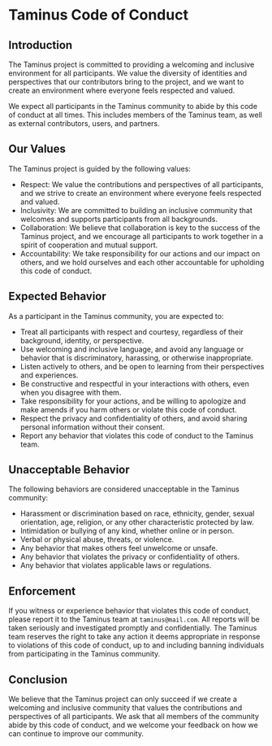 # Taminus Code of Conduct
## Introduction
The Taminus project is committed to providing a welcoming and inclusive environment for all participants. We value the diversity of identities and perspectives that our contributors bring to the project, and we want to create an environment where everyone feels respected and valued.

We expect all participants in the Taminus community to abide by this code of conduct at all times. This includes members of the Taminus team, as well as external contributors, users, and partners.

## Our Values
The Taminus project is guided by the following values:

- Respect: We value the contributions and perspectives of all participants, and we strive to create an environment where everyone feels respected and valued.
- Inclusivity: We are committed to building an inclusive community that welcomes and supports participants from all backgrounds.
- Collaboration: We believe that collaboration is key to the success of the Taminus project, and we encourage all participants to work together in a spirit of cooperation and mutual support.
- Accountability: We take responsibility for our actions and our impact on others, and we hold ourselves and each other accountable for upholding this code of conduct.
## Expected Behavior
As a participant in the Taminus community, you are expected to:

- Treat all participants with respect and courtesy, regardless of their background, identity, or perspective.
- Use welcoming and inclusive language, and avoid any language or behavior that is discriminatory, harassing, or otherwise inappropriate.
- Listen actively to others, and be open to learning from their perspectives and experiences.
- Be constructive and respectful in your interactions with others, even when you disagree with them.
- Take responsibility for your actions, and be willing to apologize and make amends if you harm others or violate this code of conduct.
- Respect the privacy and confidentiality of others, and avoid sharing personal information without their consent.
- Report any behavior that violates this code of conduct to the Taminus team.
## Unacceptable Behavior
The following behaviors are considered unacceptable in the Taminus community:

- Harassment or discrimination based on race, ethnicity, gender, sexual orientation, age, religion, or any other characteristic protected by law.
- Intimidation or bullying of any kind, whether online or in person.
- Verbal or physical abuse, threats, or violence.
- Any behavior that makes others feel unwelcome or unsafe.
- Any behavior that violates the privacy or confidentiality of others.
- Any behavior that violates applicable laws or regulations.
## Enforcement
If you witness or experience behavior that violates this code of conduct, please report it to the Taminus team at `taminus@mail.com`. All reports will be taken seriously and investigated promptly and confidentially. The Taminus team reserves the right to take any action it deems appropriate in response to violations of this code of conduct, up to and including banning individuals from participating in the Taminus community.

## Conclusion
We believe that the Taminus project can only succeed if we create a welcoming and inclusive community that values the contributions and perspectives of all participants. We ask that all members of the community abide by this code of conduct, and we welcome your feedback on how we can continue to improve our community.